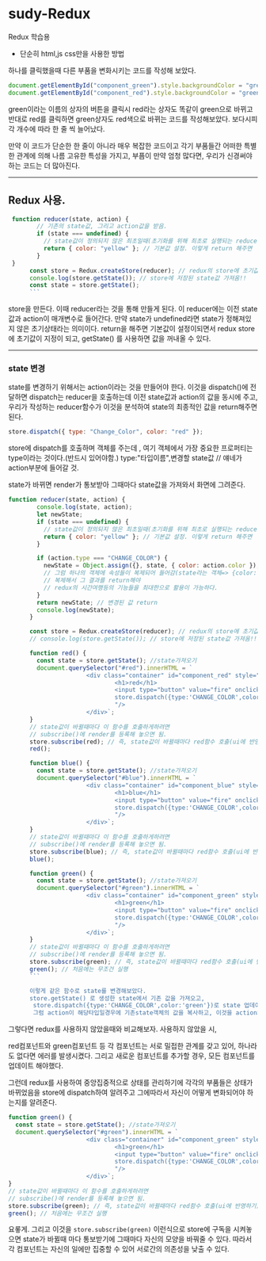 # sudy-Redux

Redux 학습용

- 단순히 html,js css만을 사용한 방법

하나를 클릭했을때 다른 부품을 변화시키는 코드를 작성해 보았다.

```js
document.getElementById("component_green").style.backgroundColor = "green";
document.getElementById("component_red").style.backgroundColor = "green";
```

green이라는 이름의 상자의 버튼을 클릭시 red라는 상자도 똑같이 green으로 바뀌고 반대로 red를 클릭하면 green상자도 red색으로 바뀌는 코드를 작성해보았다.
보다시피 각 개수에 따라 한 줄 씩 늘어났다.

만약 이 코드가 단순한 한 줄이 아니라 매우 복잡한 코드이고 각기 부품들간 어떠한 특별한 관계에 의해 나름 고유한 특성을 가지고, 부픔이 만약 엄청 많다면,
우리가 신경써야하는 코드는 더 많아진다.

---

## Redux 사용.

````js
 function reducer(state, action) {
        // 기존의 state값, 그리고 action값을 받음.
        if (state === undefined) {
          // state값이 정의되지 않은 최초일때(초기화를 위해 최초로 실행되는 reducer에 대한 호출.)
          return { color: "yellow" }; // 기본값 설정. 이렇게 return 해주면
        }
 }
      const store = Redux.createStore(reducer); // redux의 store에 초기값이 지정되고
      console.log(store.getState()); // store에 저장된 state값 가져옴!!
      const state = store.getState();
      ```
````

store을 만든다. 이때 reducer라는 것을 통해 만들게 된다.
이 reducer에는 이전 state값과 action이 매개변수로 들어간다.
만약 state가 undefined라면 state가 정해져있지 않은 초기상태라는 의미이다.
return을 해주면 기본값이 설정이되면서 redux store에 초기값이 지정이 되고, getState() 를 사용하면 값을 꺼내올 수 있다.

---

### state 변경

state를 변경하기 위해서는 action이라는 것을 만들어야 한다.
이것을 dispatch()에 전달하면 dispatch는 reducer을 호출하는데 이전 state값과 action의 값을 동시에 주고, 우리가 작성하는 reducer함수가 이것을 분석하여 state의 최종적인 값을 return해주면된다.

>

```js
store.dispatch({ type: "Change_Color", color: "red" });
```

store에 dispatch를 호출하며 객체를 주는데 , 여기 객체에서 가장 중요한 프로퍼티는 type이라는 것이다.(반드시 있어야함.)
type:"타입이름",변경할 state값 // 얘네가 action부분에 들어갈 것.

state가 바뀌면 render가 통보받아 그때마다 state값을 가져와서 화면에 그려준다.

>

````js
function reducer(state, action) {
        console.log(state, action);
        let newState;
        if (state === undefined) {
          // state값이 정의되지 않은 최초일때(초기화를 위해 최초로 실행되는 reducer에 대한 호출.)
          return { color: "yellow" }; // 기본값 설정. 이렇게 return 해주면
        }

        if (action.type === "CHANGE_COLOR") {
          newState = Object.assign({}, state, { color: action.color }); // 객체 복제 첫번째 인자는 반드시 빈객체, 그 다음 인자로는 빈객체에 복제할 속성을 가진 객체, 그다음도...
          // 그럼 하나의 객체에 속성들이 복제되어 들어감(state라는 객체=> {color:"yellow"} 같은 키면 덮어쓰기됨.)
          // 복제해서 그 결과를 return해야
          // redux의 시간여행등의 기능들을 최대한으로 활용이 가능하다.
        }
        return newState; // 변경된 값 return
        console.log(newState);
      }

      const store = Redux.createStore(reducer); // redux의 store에 초기값이 지정되고
      // console.log(store.getState()); // store에 저장된 state값 가져옴!!

      function red() {
        const state = store.getState(); //state가져오기
        document.querySelector("#red").innerHTML = `
                      <div class="container" id="component_red" style="background-color:${state.color}">
                              <h1>red</h1>
                              <input type="button" value="fire" onclick="
                              store.dispatch({type:'CHANGE_COLOR',color:'red'})
                              "/>
                      </div>`;
      }
      // state값이 바뀔때마다 이 함수를 호출하게하려면
      // subscribe()에 render를 등록해 놓으면 됨.
      store.subscribe(red); // 즉, state값이 바뀔때마다 red함수 호출(ui에 반영하기)
      red();

      function blue() {
        const state = store.getState(); //state가져오기
        document.querySelector("#blue").innerHTML = `
                      <div class="container" id="component_blue" style="background-color:${state.color}">
                              <h1>blue</h1>
                              <input type="button" value="fire" onclick="
                              store.dispatch({type:'CHANGE_COLOR',color:'blue'})
                              "/>
                      </div>`;
      }
      // state값이 바뀔때마다 이 함수를 호출하게하려면
      // subscribe()에 render를 등록해 놓으면 됨.
      store.subscribe(blue); // 즉, state값이 바뀔때마다 red함수 호출(ui에 반영하기)
      blue();

      function green() {
        const state = store.getState(); //state가져오기
        document.querySelector("#green").innerHTML = `
                      <div class="container" id="component_green" style="background-color:${state.color}">
                              <h1>green</h1>
                              <input type="button" value="fire" onclick="
                              store.dispatch({type:'CHANGE_COLOR',color:'green'})
                              "/>
                      </div>`;
      }
      // state값이 바뀔때마다 이 함수를 호출하게하려면
      // subscribe()에 render를 등록해 놓으면 됨.
      store.subscribe(green); // 즉, state값이 바뀔때마다 red함수 호출(ui에 반영하기)
      green(); // 처음에는 무조건 실행
      ```

      이렇게 같은 함수로 state를 변경해보았다.
      store.getState() 로 생성한 state에서 기존 값을 가져오고,
       store.dispatch({type:'CHANGE_COLOR',color:'green'})로 state 업데이트를 하고 이것은 reducer함수의 action으로 들어가게된다.
       그럼 action이 해당타입일경우에 기존state객체의 값을 복사하고, 이것을 action의 값으로 덮어씌우면 state가 바뀌는 형식이다.
````

그렇다면 redux를 사용하지 않았을때와 비교해보자.
사용하지 않았을 시,

red컴포넌트와 green컴포넌트 등 각 컴포넌트는 서로 밀접한 관계를 갖고 있어, 하나라도 없다면 에러를 발생시켰다.
그리고 새로운 컴포넌트를 추가할 경우, 모든 컴포넌트를 업데이트 해야했다.

그런데 redux를 사용하여 중앙집중적으로 상태를 관리하기에 각각의 부품들은 상태가 바뀌었음을 store에 dispatch하여 알려주고 그에따라서 자신이 어떻게 변화되어야 하는지를 알려준다.

```js
function green() {
  const state = store.getState(); //state가져오기
  document.querySelector("#green").innerHTML = `
                      <div class="container" id="component_green" style="background-color:${state.color}">
                              <h1>green</h1>
                              <input type="button" value="fire" onclick="
                              store.dispatch({type:'CHANGE_COLOR',color:'green'})
                              "/>
                      </div>`;
}
// state값이 바뀔때마다 이 함수를 호출하게하려면
// subscribe()에 render를 등록해 놓으면 됨.
store.subscribe(green); // 즉, state값이 바뀔때마다 red함수 호출(ui에 반영하기)
green(); // 처음에는 무조건 실행
```

요롷게.
그리고 이것을 `store.subscribe(green)` 이런식으로 store에 구독을 시켜놓으면 state가 바뀔때 마다 통보받기에 그때마다 자신의 모양을 바꿔줄 수 있다.
따라서 각 컴포넌트는 자신의 일에만 집중할 수 있어 서로간의 의존성을 낮출 수 있다.
